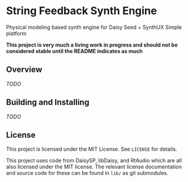 # String Feedback Synth Engine

Physical modeling based synth engine for Daisy Seed + SynthUX Simple platform

**This project is very much a living work in progress and should not be considered stable until the README indicates as much**

## Overview

_TODO_

## Building and Installing

_TODO_

## License

This project is licensed under the MIT License. See `LICENSE` for details.

This project uses code from DaisySP, libDaisy, and RtAudio which are all
also licensed under the MIT license. The relevant license documentation and
source code for these can be found in `lib/` as git submodules.
